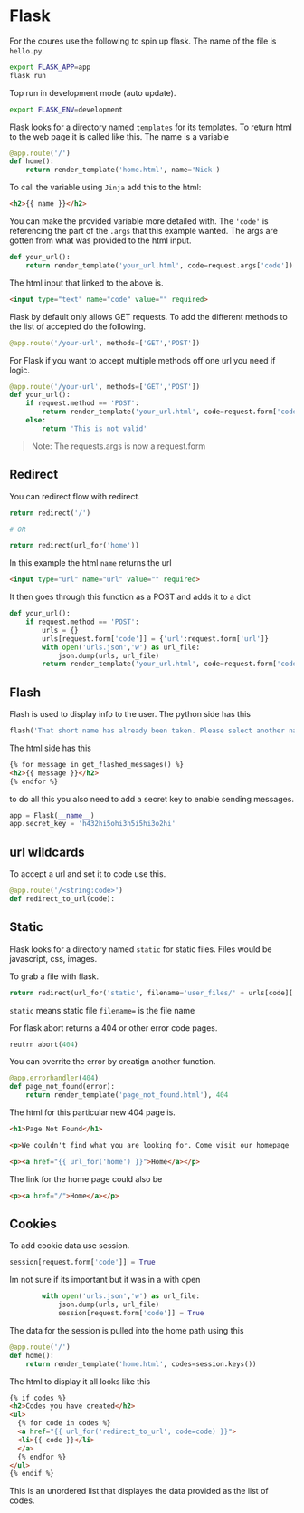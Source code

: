 # Flask

For the coures use the following to spin up flask. 
The name of the file is `hello.py`. 
```bash
export FLASK_APP=app
flask run
```

Top run in development mode (auto update). 
```bash
export FLASK_ENV=development
```

Flask looks for a directory named `templates` for its templates. 
To return html to the web page it is called like this. 
The name is a variable
```python
@app.route('/')
def home():
    return render_template('home.html', name='Nick')
```

To call the variable using `Jinja` add this to the html:
```html
<h2>{{ name }}</h2>
```

You can make the provided variable more detailed with. 
The `'code'` is referencing the part of the `.args` that this example wanted. 
The args are gotten from what was provided to the html input. 
```python
def your_url():
    return render_template('your_url.html', code=request.args['code'])
```

The html input that linked to the above is. 
```html
<input type="text" name="code" value="" required>    
```

Flask by default only allows GET requests. 
To add the different methods to the list of accepted do the following. 
```python
@app.route('/your-url', methods=['GET','POST'])
```

For Flask if you want to accept multiple methods off one url you need if logic. 
```python
@app.route('/your-url', methods=['GET','POST'])
def your_url():
    if request.method == 'POST':
        return render_template('your_url.html', code=request.form['code'])
    else:
        return 'This is not valid'
```
> Note: The requests.args is now a request.form

## Redirect

You can redirect flow with redirect. 
```python
return redirect('/')

# OR

return redirect(url_for('home'))
```

In this example the html `name` returns the url
```html
<input type="url" name="url" value="" required>
```
It then goes through this function as a POST and adds it to a dict
```python
def your_url():
    if request.method == 'POST':
        urls = {}
        urls[request.form['code']] = {'url':request.form['url']}
        with open('urls.json','w') as url_file:
            json.dump(urls, url_file)
        return render_template('your_url.html', code=request.form['code'])
```

## Flash

Flash is used to display info to the user. 
The python side has this
```python
flash('That short name has already been taken. Please select another name.')
```
The html side has this
```html
{% for message in get_flashed_messages() %}
<h2>{{ message }}</h2>
{% endfor %}
```

to do all this you also need to add a secret key to enable sending messages. 
```python
app = Flask(__name__)
app.secret_key = 'h432hi5ohi3h5i5hi3o2hi'
```

## url wildcards

To accept a url and set it to code use this.
```python
@app.route('/<string:code>')
def redirect_to_url(code):
```

## Static

Flask looks for a directory named `static` for static files. 
Files would be javascript, css, images. 

To grab a file with flask. 
```python
return redirect(url_for('static', filename='user_files/' + urls[code]['file']))
```
`static` means static file
`filename=` is the file name

For flask abort returns a 404 or other error code pages. 
```python
reutrn abort(404)
```

You can overrite the error by creatign another function. 
```python
@app.errorhandler(404)
def page_not_found(error):
    return render_template('page_not_found.html'), 404
```

The html for this particular new 404 page is.
```html
<h1>Page Not Found</h1>

<p>We couldn't find what you are looking for. Come visit our homepage :)</p>

<p><a href="{{ url_for('home') }}">Home</a></p>
```
The link for the home page could also be
```html
<p><a href="/">Home</a></p>

```



## Cookies

To add cookie data use session.
```python
session[request.form['code']] = True
```
Im not sure if its important but it was in a with open
```python
        with open('urls.json','w') as url_file:
            json.dump(urls, url_file)
            session[request.form['code']] = True
```

The data for the session is pulled into the home path using this
```python
@app.route('/')
def home():
    return render_template('home.html', codes=session.keys())
```

The html to display it all looks like this
```html
{% if codes %}
<h2>Codes you have created</h2>
<ul>
  {% for code in codes %}
  <a href="{{ url_for('redirect_to_url', code=code) }}">
  <li>{{ code }}</li>
  </a>
  {% endfor %}
</ul>
{% endif %}
```

This is an unordered list that displayes the data provided as the list of codes. 











